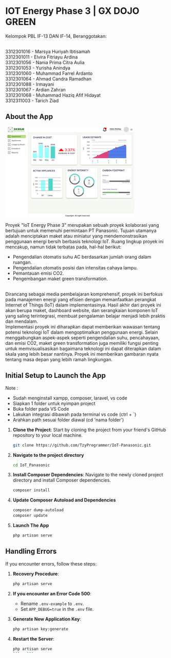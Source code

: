 # IOT Energy Phase 3 | GX DOJO GREEN

Kelompok PBL IF-13 DAN IF-14, Beranggotakan: 

<br>
3312301016 - Marsya Huriyah Ibtisamah
<br>
3312301011 - Elvira Fitriayu Ardina 
<br>
3312301056 - Nania Prima Citra Aulia
<br>
3312301053 - Yurisha Anindya 
<br>
3312301060 - Muhammad Farrel Ardanto
<br>
3312301064 - Ahmad Candra Ramadhan
<br>
3312301088 - Irmayani
<br>
3312301067 - Ardian Zahran
<br>
3312301068 - Muhammad Haziq Afif Hidayat
<br>
3312311003 - Tarich Ziad
<br>

## About the App
<!-- gambar taro di src -->
<img align="center" alt="Coding" width="400" src="dashboard_gxdojo.png"> 

Proyek "IoT Energy Phase 3" merupakan sebuah proyek kolaborasi yang bertujuan untuk  memenuhi permintaan PT Panasonic. Tujuan utamanya adalah menciptakan maket atau miniatur yang mendemonstrasikan penggunaan energi bersih berbasis teknologi IoT. Ruang lingkup proyek ini mencakup, namun tidak terbatas pada, hal-hal berikut:
<br>
- Pengendalian otomatis suhu AC berdasarkan jumlah orang dalam ruangan.
- Pengendalian otomatis posisi dan intensitas cahaya lampu.
- Pemantauan emisi CO2.
- Pengembangan maket green transformation.
<br>
Dirancang sebagai media pembelajaran komprehensif, proyek ini berfokus pada manajemen energi yang efisien dengan memanfaatkan perangkat Internet of Things (IoT) dalam implementasinya. Hasil akhir dari proyek ini akan berupa maket, dashboard website, dan serangkaian komponen IoT yang saling terintegrasi, membuat pengalaman belajar menjadi lebih praktis dan mendalam.
<br>
Implementasi proyek ini diharapkan dapat memberikan wawasan tentang potensi teknologi IoT dalam mengoptimalkan penggunaan energi. Selain menggabungkan aspek-aspek seperti pengendalian suhu, pencahayaan, dan emisi CO2, maket green transformation juga memiliki fungsi penting untuk memvisualisasikan bagaimana teknologi ini dapat diterapkan dalam skala yang lebih besar nantinya. Proyek ini memberikan gambaran nyata tentang masa depan yang lebih ramah lingkungan.


## Initial Setup to Launch the App

Note : 
- Sudah menginstall xampp, composer, laravel, vs code
- Siapkan 1 folder untuk nyimpan project
- Buka folder pada VS Code
- Lakukan integrasi dibawah pada terminal vs code (ctrl + `)
- Arahkan path sesuai folder diawal (cd 'nama folder')

1. **Clone the Project**: Start by cloning the project from your friend's GitHub repository to your local machine.

   ```bash
   git clone https://github.com/TzyProgrammer/IoT-Panasonic.git
   ```

2. **Navigate to the project directory**
   ```bash
   cd IoT_Panasonic

3. **Install Composer Dependencies**: Navigate to the newly cloned project directory and install Composer dependencies.

   ```bash
   composer install
   ```

4. **Update Composer Autoload and Dependencies**
   
   ```bash
   composer dump-autoload
   composer update
   ```

5. **Launch The App**
   ```bash
   php artisan serve
   ```

## Handling Errors

If you encounter errors, follow these steps:

1. **Recovery Procedure**:

   ```bash
   php artisan serve
   ```

2. **If you encounter an Error Code 500**:

   - Rename `.env-example` to `.env`.
   - Set `APP_DEBUG=true` in the `.env` file.

3. **Generate New Application Key**:

   ```bash
   php artisan key:generate
   ```

4. **Restart the Server**:

   ```bash
   php artisan serve
   ```   ```



